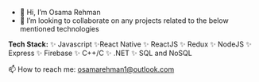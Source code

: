 - 👋 Hi, I’m Osama Rehman
- 💞️ I’m looking to collaborate on any projects related to the below mentioned technologies

**Tech Stack:**
    ✨ Javascript
    ✨React Native
    ✨ ReactJS
    ✨ Redux
    ✨ NodeJS
    ✨ Express
    ✨ Firebase
    ✨ C++/C
    ✨ .NET
    ✨ SQL and NoSQL

📫 How to reach me: osamarehman1@outlook.com
<!---
osaaama01/osaaama01 is a ✨ special ✨ repository because its `README.md` (this file) appears on your GitHub profile.
You can click the Preview link to take a look at your changes.
--->
